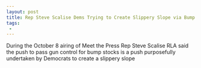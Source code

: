 ```yaml
---
layout: post
title: Rep Steve Scalise Dems Trying to Create Slippery Slope via Bump Stock Gun Control
tags:
 -
---
```

During the October 8 airing of Meet the Press Rep Steve Scalise RLA said the push to pass gun control for bump stocks is a push purposefully undertaken by Democrats to create a slippery slope
